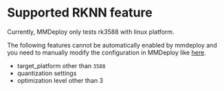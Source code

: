 # Supported RKNN feature

Currently, MMDeploy only tests rk3588 with linux platform.

The following features cannot be automatically enabled by mmdeploy and you need to manually modify the configuration in MMDeploy like [here](../../configs/_base_/backends/rknn.py).

- target_platform other than `3588`
- quantization settings
- optimization level other than 3
